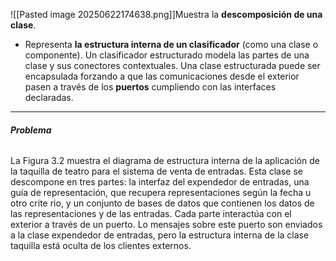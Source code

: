 ![[Pasted image 20250622174638.png]]Muestra la **descomposición de una clase**.
- Representa **la estructura interna de un clasificador** (como una clase o componente).
Un clasificador estructurado modela las partes de una clase y sus conectores contextuales. Una clase estructurada puede ser encapsulada forzando a que las comunicaciones desde el exterior pasen a través de los **puertos** cumpliendo con las interfaces declaradas.
****
###### **Problema**
La Figura 3.2 muestra el diagrama de estructura interna de la aplicación de la taquilla de teatro para el sistema de venta de entradas. Esta clase se descompone en tres partes: la interfaz del expendedor de entradas, una guía de representación, que recupera representaciones según la fecha u otro crite rio, y un conjunto de bases de datos que contienen los datos de las representaciones y de las entradas. Cada parte interactúa con el exterior a través de un puerto. Lo mensajes sobre este puerto son enviados a la clase expendedor de entradas, pero la estructura interna de la clase taquilla está oculta de los clientes externos.